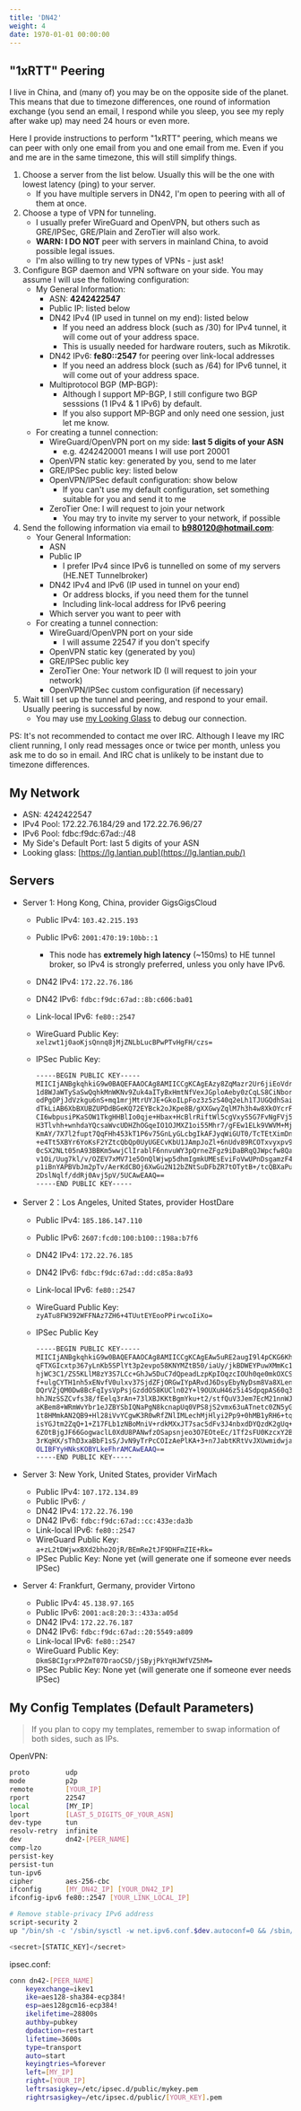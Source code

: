 ```yaml
---
title: 'DN42'
weight: 4
date: 1970-01-01 00:00:00
---
```


"1xRTT" Peering
---------------

I live in China, and (many of) you may be on the opposite side of the planet. This means that due to timezone differences, one round of information exchange (you send an email, I respond while you sleep, you see my reply after wake up) may need 24 hours or even more.

Here I provide instructions to perform "1xRTT" peering, which means we can peer with only one email from you and one email from me. Even if you and me are in the same timezone, this will still simplify things.

1. Choose a server from the list below. Usually this will be the one with lowest latency (ping) to your server.
   - If you have multiple servers in DN42, I'm open to peering with all of them at once.
2. Choose a type of VPN for tunneling.
   - I usually prefer WireGuard and OpenVPN, but others such as GRE/IPSec, GRE/Plain and ZeroTier will also work.
   - **WARN: I DO NOT** peer with servers in mainland China, to avoid possible legal issues.
   - I'm also willing to try new types of VPNs - just ask!
3. Configure BGP daemon and VPN software on your side. You may assume I will use the following configuration:
   - My General Information:
     - ASN: **4242422547**
     - Public IP: listed below
     - DN42 IPv4 (IP used in tunnel on my end): listed below
       - If you need an address block (such as /30) for IPv4 tunnel, it will come out of your address space.
       - This is usually needed for hardware routers, such as Mikrotik.
     - DN42 IPv6: **fe80::2547** for peering over link-local addresses
       - If you need an address block (such as /64) for IPv6 tunnel, it will come out of your address space.
     - Multiprotocol BGP (MP-BGP):
       - Although I support MP-BGP, I still configure two BGP sesssions (1 IPv4 & 1 IPv6) by default.
       - If you also support MP-BGP and only need one session, just let me know.
   - For creating a tunnel connection:
     - WireGuard/OpenVPN port on my side: **last 5 digits of your ASN**
       - e.g. 4242420001 means I will use port 20001
     - OpenVPN static key: generated by you, send to me later
     - GRE/IPSec public key: listed below
     - OpenVPN/IPSec default configuration: show below
       - If you can't use my default configuration, set something suitable for you and send it to me
     - ZeroTier One: I will request to join your network
       - You may try to invite my server to your network, if possible
4. Send the following information via email to **b980120@hotmail.com**:
   - Your General Information:
     - ASN
     - Public IP
       - I prefer IPv4 since IPv6 is tunnelled on some of my servers (HE.NET Tunnelbroker)
     - DN42 IPv4 and IPv6 (IP used in tunnel on your end)
       - Or address blocks, if you need them for the tunnel
       - Including link-local address for IPv6 peering
     - Which server you want to peer with
   - For creating a tunnel connection:
     - WireGuard/OpenVPN port on your side
       - I will assume 22547 if you don't specify
     - OpenVPN static key (generated by you)
     - GRE/IPSec public key
     - ZeroTier One: Your network ID (I will request to join your network)
     - OpenVPN/IPSec custom configuration (if necessary)
5. Wait till I set up the tunnel and peering, and respond to your email. Usually peering is successful by now.
   - You may use [my Looking Glass](https://lg.lantian.pub/) to debug our connection.

PS: It's not recommended to contact me over IRC. Although I leave my IRC client running, I only read messages once or twice per month, unless you ask me to do so in email. And IRC chat is unlikely to be instant due to timezone differences.

My Network
----------

- ASN: 4242422547
- IPv4 Pool: 172.22.76.184/29 and 172.22.76.96/27
- IPv6 Pool: fdbc:f9dc:67ad::/48
- My Side's Default Port: last 5 digits of your ASN
- Looking glass: [https://lg.lantian.pub](https://lg.lantian.pub/)

Servers
-------

- Server 1: Hong Kong, China, provider GigsGigsCloud
  - Public IPv4: `103.42.215.193`
  - Public IPv6: `2001:470:19:10bb::1`
    - This node has **extremely high latency** (~150ms) to HE tunnel broker, so IPv4 is strongly preferred, unless you only have IPv6.
  - DN42 IPv4: `172.22.76.186`
  - DN42 IPv6: `fdbc:f9dc:67ad::8b:c606:ba01`
  - Link-local IPv6: `fe80::2547`
  - WireGuard Public Key: `xelzwt1j0aoKjsQnnq8jMjZNLbLucBPwPTvHgFH/czs=`
  - IPSec Public Key:

    ```bash
    -----BEGIN PUBLIC KEY-----
    MIICIjANBgkqhkiG9w0BAQEFAAOCAg8AMIICCgKCAgEAzy8ZqMazr2Ur6jiEoVdr
    1d8WJaWTySaSwQqhkMnWKNv9Zuk4aITyBxHmtNfVexJGploAeby0zCqLS8CiNbor
    odPgOPjJdVzkgu6nS+mq1mrjMtrUYJE+GkoILpFoz3z5zS40q2eLh1TJUGQdhSai
    dTkLiAB6XbBXUBZUPDdBGeKQ72EYBck2oJKpe8B/gXXGwyZqlM7h3h4w8XkOYcrF
    CI6wbpusiPKaSOW1TkgHHBlIo0qje+Hbax+HcBlrRiftWl5cgVxyS5G7FvNgFVj5
    H3Tlvhh+wnhdaYQcsaWvcUDHZhOGqeIO1OJMXZ1oi55Mhr7/gFEw1ELk9VWVM+Mj
    KmAY/7X7l2fupt7QqFHh453kT1P6v75GnLyGLcbgIkAFJyqWiGUT0/TcTEtXimDn
    +e4Tt5XBYr6YoKsF2YZtcQbQp0UyUGECvKbU1JAmpJoZl+6nUdv89RCOTxvyxpv9
    0cSX2NLt05nA93BBKm5wwjClIrablF6nnvuWY3pQrneZFgz9iDaBRqQJWpcfw8Qa
    v1Oi/Uug7kl/v/OZEV7xMV71e5OnQlWjwp5dhmIgmkUMEsEviFoVwUPnDsgamzF4
    p1iBnYAPBVbJm2pTv/AerKdCBOj6XwGu2N12bZNtSuDFbZR7tOTytB+/tcQBXaPu
    2DslNqlf/ddRj0Avj5pV/5UCAwEAAQ==
    -----END PUBLIC KEY-----
    ```

- Server 2：Los Angeles, United States, provider HostDare
  - Public IPv4: `185.186.147.110`
  - Public IPv6: `2607:fcd0:100:b100::198a:b7f6`
  - DN42 IPv4: `172.22.76.185`
  - DN42 IPv6: `fdbc:f9dc:67ad::dd:c85a:8a93`
  - Link-local IPv6: `fe80::2547`
  - WireGuard Public Key: `zyATu8FW392WFFNAz7ZH6+4TUutEYEooPPirwcoIiXo=`
  - IPSec Public Key

    ```bash
    -----BEGIN PUBLIC KEY-----
    MIICIjANBgkqhkiG9w0BAQEFAAOCAg8AMIICCgKCAgEAw5uRE2augI9l4pCKG6Kh
    qFTXGIcxtp367yLnKb5SPlYt3p2evpo58KNYMZtB50/iaUy/jkBDWEYPuwXMmKc1
    hjWC3C1/ZS5KLlM8zY3S7LCc+GhJw5DuC7dQpeadLzpKpIOqzcIOUh0qe0mkOXCS
    f+ulgCYTH1nh5xENvfV0ulxv37SjdZFjORGwIYpARvdJ6DsyEbyNyDsm8Va8XLen
    DQrVZjQM0Dw8BcFqIysVpPsjGzddO58KUCln02Y+l9OUXuH46z5i4SdpqpAS60q3
    hhJNzSSZCvfs38/fEelq3rAn+73lXBJKKtBgmYku+t2/stfQuV3Jem7EcM21nnWJ
    aKBem8+WRmWvYbr1eJZBYSbIQNaPgN8kcnapUq0VPS8jS2vmx63uATnetc0ZN5yG
    1t8HMmkAN2QB9+Hl28iVvYCgwK3R0wRfZNlIMLechMjHlyi2Pp9+0hMB1yRH6+tq
    isYGJtm2ZqQ+1+Z17FLb1zNBoMniV+rdkMXxJT7sac5dFv3J4nbxdDYQzdK2gUq+
    6ZOtBjgJF66GogwaclL0XdU8PANwfzOSapsnjeo3O7EOteEc/1Tf2sFU0KzcxY2B
    3rKqHX/sThD3xaBbF1sS/JvN9yTrPcCOIzAePlKA+3+n7JabtKRtVvJXUwmidwja
    OLIBFYyHNksKOBYLkeFhrAMCAwEAAQ==
    -----END PUBLIC KEY-----
    ```

- Server 3: New York, United States, provider VirMach
  - Public IPv4: `107.172.134.89`
  - Public IPv6: `/`
  - DN42 IPv4: `172.22.76.190`
  - DN42 IPv6: `fdbc:f9dc:67ad::cc:433e:da3b`
  - Link-local IPv6: `fe80::2547`
  - WireGuard Public Key: `a+zL2tDWjwxBXd2bho2OjR/BEmRe2tJF9DHFmZIE+Rk=`
  - IPSec Public Key: None yet (will generate one if someone ever needs IPSec)

- Server 4: Frankfurt, Germany, provider Virtono
  - Public IPv4: `45.138.97.165`
  - Public IPv6: `2001:ac8:20:3::433a:a05d`
  - DN42 IPv4: `172.22.76.187`
  - DN42 IPv6: `fdbc:f9dc:67ad::20:5549:a809`
  - Link-local IPv6: `fe80::2547`
  - WireGuard Public Key: `DkmSBCIgrxPPZmT07DraoCSD/jSByjPkYqHJWfVZ5hM=`
  - IPSec Public Key: None yet (will generate one if someone ever needs IPSec)

My Config Templates (Default Parameters)
----------------------------------------

> If you plan to copy my templates, remember to swap information of both sides, such as IPs.

OpenVPN:

```bash
proto         udp
mode          p2p
remote        [YOUR_IP]
rport         22547
local         [MY_IP]
lport         [LAST_5_DIGITS_OF_YOUR_ASN]
dev-type      tun
resolv-retry  infinite
dev           dn42-[PEER_NAME]
comp-lzo
persist-key
persist-tun
tun-ipv6
cipher        aes-256-cbc
ifconfig      [MY_DN42_IP] [YOUR_DN42_IP]
ifconfig-ipv6 fe80::2547 [YOUR_LINK_LOCAL_IP]

# Remove stable-privacy IPv6 address
script-security 2
up "/bin/sh -c '/sbin/sysctl -w net.ipv6.conf.$dev.autoconf=0 && /sbin/sysctl -w net.ipv6.conf.$dev.accept_ra=0 && /sbin/sysctl -w net.ipv6.conf.$dev.addr_gen_mode=1'"

<secret>[STATIC_KEY]</secret>
```

ipsec.conf:

```bash
conn dn42-[PEER_NAME]
    keyexchange=ikev1
    ike=aes128-sha384-ecp384!
    esp=aes128gcm16-ecp384!
    ikelifetime=28800s
    authby=pubkey
    dpdaction=restart
    lifetime=3600s
    type=transport
    auto=start
    keyingtries=%forever
    left=[MY_IP]
    right=[YOUR_IP]
    leftrsasigkey=/etc/ipsec.d/public/mykey.pem
    rightrsasigkey=/etc/ipsec.d/public/[YOUR_KEY].pem
```
